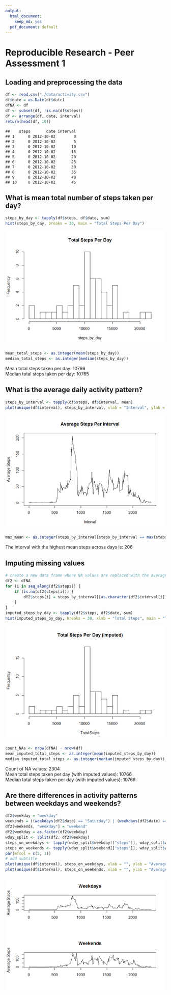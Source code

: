 ```yaml
---
output:
  html_document: 
    keep_md: yes
  pdf_document: default
---
```

# Reproducible Research - Peer Assessment 1




## Loading and preprocessing the data

```r
df <- read.csv("./data/activity.csv")
df$date = as.Date(df$date)
dfNA <- df
df <- subset(df, !is.na(df$steps))
df <- arrange(df, date, interval)
return(head(df, 10))
```

```
##    steps       date interval
## 1      0 2012-10-02        0
## 2      0 2012-10-02        5
## 3      0 2012-10-02       10
## 4      0 2012-10-02       15
## 5      0 2012-10-02       20
## 6      0 2012-10-02       25
## 7      0 2012-10-02       30
## 8      0 2012-10-02       35
## 9      0 2012-10-02       40
## 10     0 2012-10-02       45
```


## What is mean total number of steps taken per day?

```r
steps_by_day <- tapply(df$steps, df$date, sum)
hist(steps_by_day, breaks = 30, main = "Total Steps Per Day")
```

![](PA1_Template_files/figure-html/meansteps-1.png)<!-- -->

```r
mean_total_steps <- as.integer(mean(steps_by_day))
median_total_steps <- as.integer(median(steps_by_day))
```
Mean total steps taken per day: 10766  
Median total steps taken per day: 10765  


## What is the average daily activity pattern?

```r
steps_by_interval <- tapply(df$steps, df$interval, mean)
plot(unique(df$interval), steps_by_interval, xlab = "Interval", ylab = "Average Steps", main = "Average Steps Per Interval", type = "l")
```

![](PA1_Template_files/figure-html/activitypattern-1.png)<!-- -->

```r
max_mean <- as.integer(steps_by_interval[steps_by_interval == max(steps_by_interval)])
```
The interval with the highest mean steps across days is: 206


## Imputing missing values

```r
# create a new data frame where NA values are replaced with the average from that interval
df2 <- dfNA
for (i in seq_along(df2$steps)) {
    if (is.na(df2$steps[i])) {
        df2$steps[i] = steps_by_interval[[as.character(df2$interval[i])]]
    }
}
imputed_steps_by_day <- tapply(df2$steps, df2$date, sum)
hist(imputed_steps_by_day, breaks = 30, xlab = "Total Steps", main = "Total Steps Per Day (Imputed)")
```

![](PA1_Template_files/figure-html/missingvalues-1.png)<!-- -->

```r
count_NAs <- nrow(dfNA) - nrow(df)
mean_imputed_total_steps <- as.integer(mean(imputed_steps_by_day))
median_imputed_total_steps <- as.integer(median(imputed_steps_by_day))
```
Count of NA values: 2304  
Mean total steps taken per day (with imputed values): 10766  
Median total steps taken per day (with imputed values): 10766  


## Are there differences in activity patterns between weekdays and weekends?

```r
df2$weekday = "weekday"
weekends = ((weekdays(df2$date) == "Saturday") | (weekdays(df2$date) == "Sunday"))
df2[weekends, "weekday"] = "weekend"
df2$weekday = as.factor(df2$weekday)
wday_split <- split(df2, df2$weekday)
steps_on_weekdays <- tapply(wday_split$weekday[["steps"]], wday_split$weekday[["interval"]], mean)
steps_on_weekends <- tapply(wday_split$weekend[["steps"]], wday_split$weekend[["interval"]], mean)
par(mfcol = c(2, 1))
# add subtitle
plot(unique(df$interval), steps_on_weekdays, xlab = "", ylab = "Average Steps", main = "Weekdays", type = "l")
plot(unique(df$interval), steps_on_weekends, xlab = "", ylab = "Average Steps", main = "Weekends", type = "l")
```

![](PA1_Template_files/figure-html/weekends-1.png)<!-- -->
